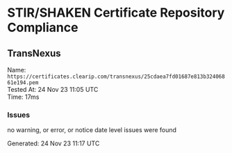 # STIR/SHAKEN Certificate Repository Compliance

## TransNexus

Name: `https://certificates.clearip.com/transnexus/25cdaea7fd01687e813b32406861e194.pem`\
Tested At: 24 Nov 23 11:05 UTC\
Time: 17ms

### Issues

no warning, or error, or notice date level issues were found

Generated: 24 Nov 23 11:17 UTC
